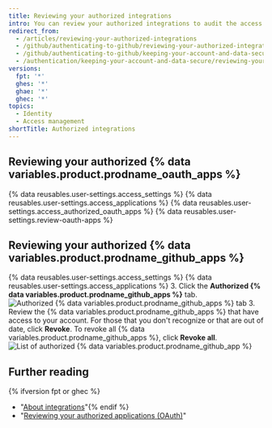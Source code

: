 ```yaml
---
title: Reviewing your authorized integrations
intro: You can review your authorized integrations to audit the access that each integration has to your account and data.
redirect_from:
  - /articles/reviewing-your-authorized-integrations
  - /github/authenticating-to-github/reviewing-your-authorized-integrations
  - /github/authenticating-to-github/keeping-your-account-and-data-secure/reviewing-your-authorized-integrations
  - /authentication/keeping-your-account-and-data-secure/reviewing-your-authorized-integrations
versions:
  fpt: '*'
  ghes: '*'
  ghae: '*'
  ghec: '*'
topics:
  - Identity
  - Access management
shortTitle: Authorized integrations
---
```

## Reviewing your authorized {% data variables.product.prodname_oauth_apps %}

{% data reusables.user-settings.access_settings %}
{% data reusables.user-settings.access_applications %}
{% data reusables.user-settings.access_authorized_oauth_apps %}
{% data reusables.user-settings.review-oauth-apps %}

## Reviewing your authorized {% data variables.product.prodname_github_apps %}

{% data reusables.user-settings.access_settings %}
{% data reusables.user-settings.access_applications %}
3. Click the **Authorized {% data variables.product.prodname_github_apps %}** tab.
![Authorized {% data variables.product.prodname_github_apps %} tab](/assets/images/help/settings/settings-authorized-github-apps-tab.png)
3. Review the {% data variables.product.prodname_github_apps %} that have access to your account. For those that you don't recognize or that are out of date, click **Revoke**. To revoke all {% data variables.product.prodname_github_apps %}, click **Revoke all**.
   ![List of authorized {% data variables.product.prodname_github_app %}](/assets/images/help/settings/revoke-github-app.png)

## Further reading
{% ifversion fpt or ghec %}
- "[About integrations](/get-started/customizing-your-github-workflow/exploring-integrations/about-integrations)"{% endif %}
- "[Reviewing your authorized applications (OAuth)](/authentication/keeping-your-account-and-data-secure/reviewing-your-authorized-applications-oauth)"

